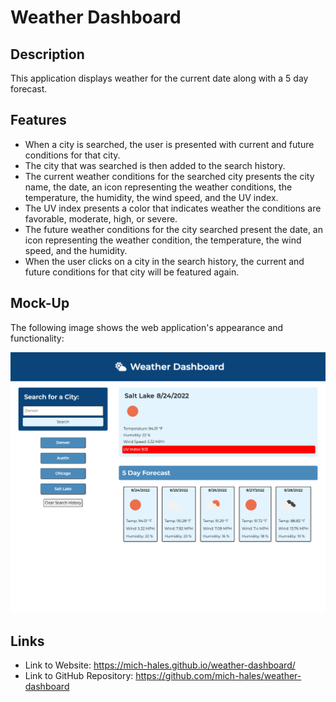 # Weather Dashboard

## Description
This application displays weather for the current date along with a 5 day forecast.

## Features
* When a city is searched, the user is presented with current and future conditions for that city.
* The city that was searched is then added to the search history.
* The current weather conditions for the searched city presents the city name, the date, an icon representing the weather conditions, the temperature, the humidity, the wind speed, and the UV index.
* The UV index presents a color that indicates weather the conditions are favorable, moderate, high, or severe.
* The future weather conditions for the city searched present the date, an icon representing the weather condition, the temperature, the wind speed, and the humidity.
* When the user clicks on a city in the search history, the current and future conditions for that city will be featured again.


## Mock-Up

The following image shows the web application's appearance and functionality:

![The weather app includes a search option, a list of cities, and a five-day forecast and current weather conditions for Atlanta.](./Assets/screenshot.png)


## Links

* Link to Website: https://mich-hales.github.io/weather-dashboard/
* Link to GitHub Repository: https://github.com/mich-hales/weather-dashboard


